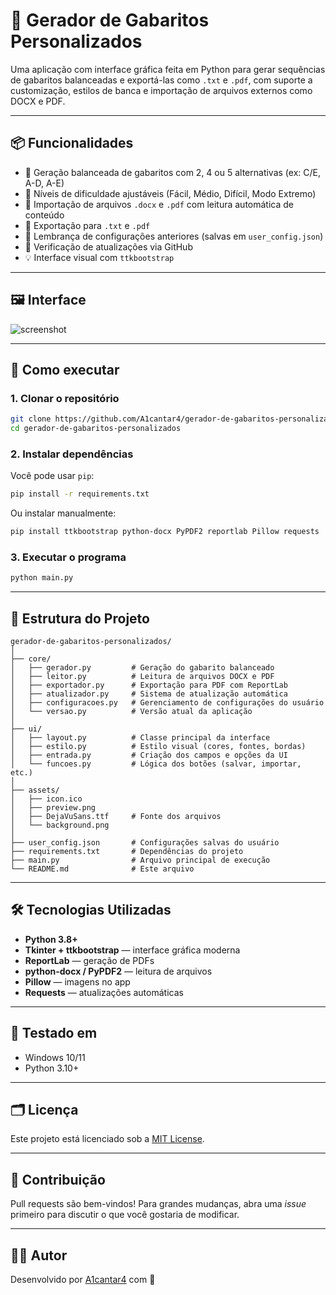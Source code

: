 
# 📝 Gerador de Gabaritos Personalizados

Uma aplicação com interface gráfica feita em Python para gerar sequências de gabaritos balanceadas e exportá-las como `.txt` e `.pdf`, com suporte a customização, estilos de banca e importação de arquivos externos como DOCX e PDF.

---

## 📦 Funcionalidades

- 🎯 Geração balanceada de gabaritos com 2, 4 ou 5 alternativas (ex: C/E, A-D, A-E)
- 🧠 Níveis de dificuldade ajustáveis (Fácil, Médio, Difícil, Modo Extremo)
- 📂 Importação de arquivos `.docx` e `.pdf` com leitura automática de conteúdo
- 🧾 Exportação para `.txt` e `.pdf`
- 💾 Lembrança de configurações anteriores (salvas em `user_config.json`)
- 🔁 Verificação de atualizações via GitHub
- 💡 Interface visual com `ttkbootstrap`

---

## 🖼️ Interface

![screenshot](https://raw.githubusercontent.com/A1cantar4/gerador-de-gabaritos-personalizados/refs/heads/master/assets/preview.png)

---

## 🚀 Como executar

### 1. Clonar o repositório

```bash
git clone https://github.com/A1cantar4/gerador-de-gabaritos-personalizados.git
cd gerador-de-gabaritos-personalizados
```

### 2. Instalar dependências

Você pode usar `pip`:

```bash
pip install -r requirements.txt
```

Ou instalar manualmente:

```bash
pip install ttkbootstrap python-docx PyPDF2 reportlab Pillow requests
```

### 3. Executar o programa

```bash
python main.py
```

---

## 📁 Estrutura do Projeto

```
gerador-de-gabaritos-personalizados/
│
├── core/
│   ├── gerador.py         # Geração do gabarito balanceado
│   ├── leitor.py          # Leitura de arquivos DOCX e PDF
│   ├── exportador.py      # Exportação para PDF com ReportLab
│   ├── atualizador.py     # Sistema de atualização automática
│   ├── configuracoes.py   # Gerenciamento de configurações do usuário
│   └── versao.py          # Versão atual da aplicação
│
├── ui/
│   ├── layout.py          # Classe principal da interface
│   ├── estilo.py          # Estilo visual (cores, fontes, bordas)
│   ├── entrada.py         # Criação dos campos e opções da UI
│   └── funcoes.py         # Lógica dos botões (salvar, importar, etc.)
│
├── assets/
│   ├── icon.ico
│   ├── preview.png
│   ├── DejaVuSans.ttf     # Fonte dos arquivos
│   └── background.png
│
├── user_config.json       # Configurações salvas do usuário
├── requirements.txt       # Dependências do projeto
├── main.py                # Arquivo principal de execução
└── README.md              # Este arquivo
```

---

## 🛠️ Tecnologias Utilizadas

- **Python 3.8+**
- **Tkinter + ttkbootstrap** — interface gráfica moderna
- **ReportLab** — geração de PDFs
- **python-docx / PyPDF2** — leitura de arquivos
- **Pillow** — imagens no app
- **Requests** — atualizações automáticas

---

## 🧪 Testado em

- Windows 10/11
- Python 3.10+

---

## 🗂️ Licença

Este projeto está licenciado sob a [MIT License](LICENSE).

---

## 🤝 Contribuição

Pull requests são bem-vindos! Para grandes mudanças, abra uma *issue* primeiro para discutir o que você gostaria de modificar.

---

## 👨‍💻 Autor

Desenvolvido por [A1cantar4](https://github.com/A1cantar4) com 💙
